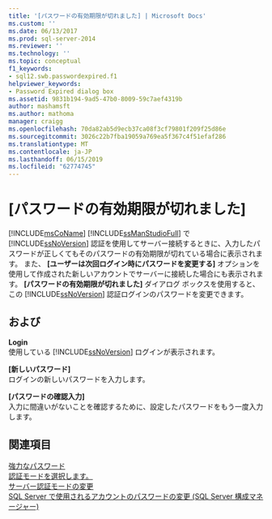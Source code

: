 ```yaml
---
title: '[パスワードの有効期限が切れました] | Microsoft Docs'
ms.custom: ''
ms.date: 06/13/2017
ms.prod: sql-server-2014
ms.reviewer: ''
ms.technology: ''
ms.topic: conceptual
f1_keywords:
- sql12.swb.passwordexpired.f1
helpviewer_keywords:
- Password Expired dialog box
ms.assetid: 9831b194-9ad5-47b0-8009-59c7aef4319b
author: mashamsft
ms.author: mathoma
manager: craigg
ms.openlocfilehash: 70da82ab5d9ecb37ca08f3cf79801f209f25d86e
ms.sourcegitcommit: 3026c22b7fba19059a769ea5f367c4f51efaf286
ms.translationtype: MT
ms.contentlocale: ja-JP
ms.lasthandoff: 06/15/2019
ms.locfileid: "62774745"
---
```

# <a name="password-expired"></a>[パスワードの有効期限が切れました]
  [!INCLUDE[msCoName](../includes/msconame-md.md)] [!INCLUDE[ssManStudioFull](../includes/ssmanstudiofull-md.md)] で [!INCLUDE[ssNoVersion](../includes/ssnoversion-md.md)] 認証を使用してサーバー接続するときに、入力したパスワードが正しくてもそのパスワードの有効期限が切れている場合に表示されます。 また、 **[ユーザーは次回ログイン時にパスワードを変更する]** オプションを使用して作成された新しいアカウントでサーバーに接続した場合にも表示されます。 **[パスワードの有効期限が切れました]** ダイアログ ボックスを使用すると、この [!INCLUDE[ssNoVersion](../includes/ssnoversion-md.md)] 認証ログインのパスワードを変更できます。  
  
## <a name="options"></a>および  
 **Login**  
 使用している [!INCLUDE[ssNoVersion](../includes/ssnoversion-md.md)] ログインが表示されます。  
  
 **[新しいパスワード]**  
 ログインの新しいパスワードを入力します。  
  
 **[パスワードの確認入力]**  
 入力に間違いがないことを確認するために、設定したパスワードをもう一度入力します。  
  
## <a name="see-also"></a>関連項目  
 [強力なパスワード](../relational-databases/security/strong-passwords.md)   
 [認証モードを選択します。](../relational-databases/security/choose-an-authentication-mode.md)   
 [サーバー認証モードの変更](configure-windows/change-server-authentication-mode.md)   
 [SQL Server で使用されるアカウントのパスワードの変更 &#40;SQL Server 構成マネージャー&#41;](configure-windows/scm-services-change-the-password-of-the-accounts-used.md)  
  
  
